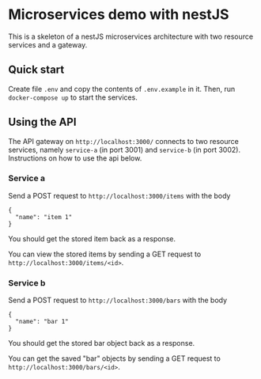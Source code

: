 # Microservices demo with nestJS

This is a skeleton of a nestJS microservices architecture with two resource services and a gateway. 

## Quick start

Create file `.env` and copy the contents of `.env.example` in it. Then, run `docker-compose up` to start the services.

## Using the API

The API gateway on `http://localhost:3000/` connects to two resource services, namely `service-a` (in port 3001) and `service-b` (in port 3002). Instructions on how to use the api below.

### Service a

Send a POST request to `http://localhost:3000/items` with the body

```
{
  "name": "item 1"
}
```

You should get the stored item back as a response. 

You can view the stored items by sending a GET request to `http://localhost:3000/items/<id>`.

### Service b

Send a POST request to `http://localhost:3000/bars` with the body

```
{
  "name": "bar 1"
}
```

You should get the stored bar object back as a response. 

You can get the saved "bar" objects by sending a GET request to `http://localhost:3000/bars/<id>`.
